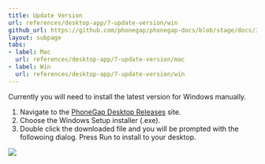 ```yaml
---
title: Update Version
url: references/desktop-app/7-update-version/win
github_url: https://github.com/phonegap/phonegap-docs/blob/stage/docs/3-references/desktop-app/7-update-version/2-win.html.md
layout: subpage
tabs:
- label: Mac
  url: references/desktop-app/7-update-version/mac
- label: Win
  url: references/desktop-app/7-update-version/win
---
```


Currently you will need to install the latest version for Windows manually.

1. Navigate to the [PhoneGap Desktop Releases](https://github.com/phonegap/phonegap-app-desktop/releases) site.
1. Choose the Windows Setup installer (.exe).
1. Double click the downloaded file and you will be prompted with the followoing dialog. Press Run to install to your desktop.

![](/images/win-install.png)
